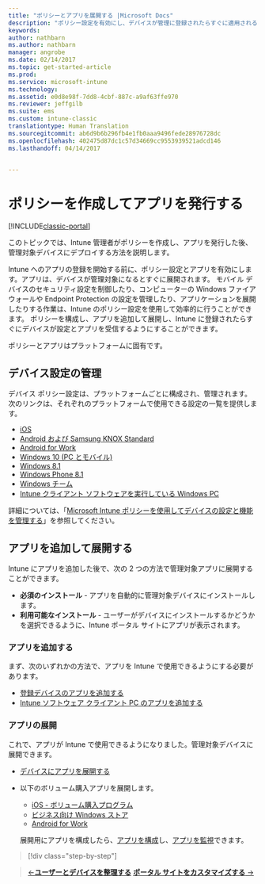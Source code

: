 ```yaml
---
title: "ポリシーとアプリを展開する |Microsoft Docs"
description: "ポリシー設定を有効にし、デバイスが管理に登録されたらすぐに適用されるアプリを展開することができます。"
keywords: 
author: nathbarn
ms.author: nathbarn
manager: angrobe
ms.date: 02/14/2017
ms.topic: get-started-article
ms.prod: 
ms.service: microsoft-intune
ms.technology: 
ms.assetid: e0d8e98f-7dd8-4cbf-887c-a9af63ffe970
ms.reviewer: jeffgilb
ms.suite: ems
ms.custom: intune-classic
translationtype: Human Translation
ms.sourcegitcommit: ab6d9b6b296fb4e1fb0aaa9496fede28976728dc
ms.openlocfilehash: 402475d87dc1c57d34669cc9553939521adcd146
ms.lasthandoff: 04/14/2017


---
```


# <a name="create-policies-and-publish-apps"></a>ポリシーを作成してアプリを発行する

[!INCLUDE[classic-portal](../includes/classic-portal.md)]

このトピックでは、Intune 管理者がポリシーを作成し、アプリを発行した後、管理対象デバイスにデプロイする方法を説明します。

Intune へのアプリの登録を開始する前に、ポリシー設定とアプリを有効にします。アプリは、デバイスが管理対象になるとすぐに展開されます。 モバイル デバイスのセキュリティ設定を制御したり、コンピューターの Windows ファイアウォールや Endpoint Protection の設定を管理したり、アプリケーションを展開したりする作業は、Intune のポリシー設定を使用して効率的に行うことができます。 ポリシーを構成し、アプリを追加して展開し、Intune に登録されたらすぐにデバイスが設定とアプリを受信するようにすることができます。

ポリシーとアプリはプラットフォームに固有です。

## <a name="manage-device-settings"></a>デバイス設定の管理

 デバイス ポリシー設定は、プラットフォームごとに構成され、管理されます。 次のリンクは、それぞれのプラットフォームで使用できる設定の一覧を提供します。

- [iOS](https://docs.microsoft.com/intune/deploy-use/ios-policy-settings-in-microsoft-intune)
- [Android および Samsung KNOX Standard](https://docs.microsoft.com/intune/deploy-use/android-policy-settings-in-microsoft-intune)
- [Android for Work](https://docs.microsoft.com/intune/deploy-use/android-for-work-policy-settings-in-microsoft-intune)
- [Windows 10 (PC とモバイル)](https://docs.microsoft.com/intune/deploy-use/windows-10-policy-settings-in-microsoft-intune)
- [Windows 8.1](https://docs.microsoft.com/intune/deploy-use/windows-configuration-policy-settings-in-microsoft-intune)
- [Windows Phone 8.1](https://docs.microsoft.com/intune/deploy-use/windows-phone-8-1-policy-settings-in-microsoft-intune)
- [Windows チーム](https://docs.microsoft.com/intune/deploy-use/windows-team-configuration-policy-settings-in-microsoft-intune)
- [Intune クライアント ソフトウェアを実行している Windows PC](https://docs.microsoft.com/intune/deploy-use/policies-to-protect-windows-pcs-in-microsoft-intune)

詳細については、「[Microsoft Intune ポリシーを使用してデバイスの設定と機能を管理する](https://docs.microsoft.com/intune/deploy-use/manage-settings-and-features-on-your-devices-with-microsoft-intune-policies)」を参照してください。

## <a name="add-and-deploy-apps"></a>アプリを追加して展開する

Intune にアプリを追加した後で、次の 2 つの方法で管理対象アプリに展開することができます。
- **必須のインストール** - アプリを自動的に管理対象デバイスにインストールします。
- **利用可能なインストール** - ユーザーがデバイスにインストールするかどうかを選択できるように、Intune ポータル サイトにアプリが表示されます。

### <a name="add-apps"></a>アプリを追加する

まず、次のいずれかの方法で、アプリを Intune で使用できるようにする必要があります。
- [登録デバイスのアプリを追加する](https://docs.microsoft.com/intune/deploy-use/add-apps-for-mobile-devices-in-microsoft-intune)
- [Intune ソフトウェア クライアント PC のアプリを追加する](https://docs.microsoft.com/intune/deploy-use/add-apps-for-windows-pcs-in-microsoft-intune)

### <a name="deploy-apps"></a>アプリの展開

これで、アプリが Intune で使用できるようになりました。管理対象デバイスに展開できます。
- [デバイスにアプリを展開する](https://docs.microsoft.com/intune/deploy-use/deploy-use/deploy-apps-in-microsoft-intune)
- 以下のボリューム購入アプリを展開します。
    - [iOS - ボリューム購入プログラム](https://docs.microsoft.com/intune/deploy-use/manage-ios-apps-you-purchased-through-a-volume-purchase-program-with-microsoft-intune)
    - [ビジネス向け Windows ストア](https://docs.microsoft.com/intune/deploy-use/manage-apps-you-purchased-from-the-windows-store-for-business-with-microsoft-intune)
    - [Android for Work](https://docs.microsoft.com/Intune/deploy-use/android-for-work-apps)

    展開用にアプリを構成したら、[アプリを構成](https://docs.microsoft.com/intune/deploy-use/update-apps-using-microsoft-intune)し、[アプリを監視](https://docs.microsoft.com/intune/deploy-use/monitor-apps-in-microsoft-intune)できます。

>[!div class="step-by-step"]

>[&larr;**ユーザーとデバイスを整理する**](.\start-with-a-paid-subscription-to-microsoft-intune-step-5.md)       [**ポータル サイトをカスタマイズする** &rarr;](.\start-with-a-paid-subscription-to-microsoft-intune-step-7.md)  

